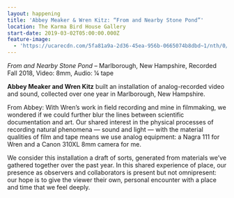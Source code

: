 ```yaml
---
layout: happening
title: 'Abbey Meaker & Wren Kitz: “From and Nearby Stone Pond”'
location: The Karma Bird House Gallery
start-date: 2019-03-02T05:00:00.000Z
feature-image:
  - 'https://ucarecdn.com/5fa81a9a-2d36-45ea-956b-0665074b8dbd~1/nth/0/'
---
```

_From and Nearby Stone Pond_ – Marlborough, New Hampshire, Recorded Fall 2018, Video: 8mm, Audio: ¼ tape

**Abbey Meaker and Wren Kitz** built an installation of analog-recorded video and sound, collected over one year in Marlborough, New Hampshire.

From Abbey: With Wren’s work in field recording and mine in filmmaking, we wondered if we could further blur the lines between scientific documentation and art. Our shared interest in the physical processes of recording natural phenomena — sound and light — with the material qualities of film and tape means we use analog equipment: a Nagra 111 for Wren and a Canon 310XL 8mm camera for me. 

We consider this installation a draft of sorts, generated from materials we’ve gathered together over the past year. In this shared experience of place, our presence as observers and collaborators is present but not omnipresent: our hope is to give the viewer their own, personal encounter with a place and time that we feel deeply.
